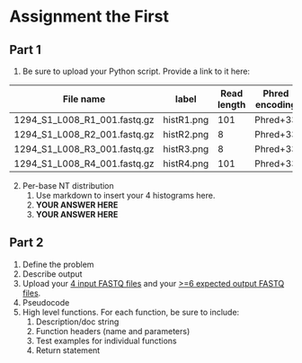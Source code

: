 # Assignment the First

## Part 1
1. Be sure to upload your Python script. Provide a link to it here:

| File name | label | Read length | Phred encoding |
|---|---|---|---|
| 1294_S1_L008_R1_001.fastq.gz | histR1.png |101  | Phred+33  |
| 1294_S1_L008_R2_001.fastq.gz | histR2.png | 8 | Phred+33 |
| 1294_S1_L008_R3_001.fastq.gz | histR3.png | 8 | Phred+33 |
| 1294_S1_L008_R4_001.fastq.gz | histR4.png | 101 | Phred+33 |

2. Per-base NT distribution
    1. Use markdown to insert your 4 histograms here.
    2. **YOUR ANSWER HERE**
    3. **YOUR ANSWER HERE**
    
## Part 2
1. Define the problem
2. Describe output
3. Upload your [4 input FASTQ files](../TEST-input_FASTQ) and your [>=6 expected output FASTQ files](../TEST-output_FASTQ).
4. Pseudocode
5. High level functions. For each function, be sure to include:
    1. Description/doc string
    2. Function headers (name and parameters)
    3. Test examples for individual functions
    4. Return statement

